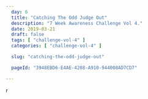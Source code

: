 ```yaml
---
  day: 6
  title: "Catching The Odd Judge Out"
  description: "7 Week Awareness Challenge Vol 4."
  date: 2019-03-21
  draft: false
  tags: [ "challenge-vol-4" ]
  categories: [ "challenge-vol-4" ]

  slug: "catching-the-odd-judge-out"

  pageId: "3948EBD6-E4AE-4208-A910-944008AD7CD7"

---
```


r


